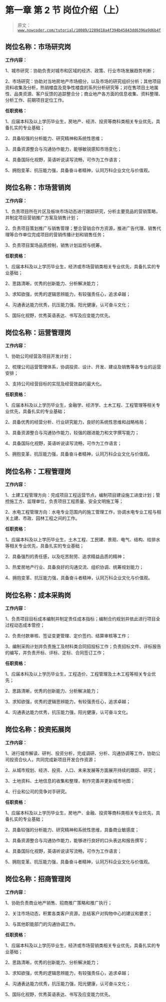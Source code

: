 # 第一章 第 2 节 岗位介绍（上）

> 原文：[`www.nowcoder.com/tutorial/10089/2289d18a4f394b45843dd6396a9d6b4f`](https://www.nowcoder.com/tutorial/10089/2289d18a4f394b45843dd6396a9d6b4f)

## **岗位名称：市场研究岗**

**工作内容：**

1、城市研究：协助负责对城市和区域的经济、政策、行业市场发展趋势判断；

2、市场研究：协助对当地房地产市场细分，以及市场的研究组织分析；其他项目资料收集及分析，热销楼盘及竞争性楼盘的系列分析研究等；对在售项目土地属性、品类资源、客户反馈的追踪整合分；商业地产各方面的信息收集、资料整理、分析工作、前期项目定位工作。

**任职资格：**

1、应届本科及以上学历毕业生，房地产、经济、投资等商科类相关专业优先，具备扎实的专业基础；

2、具备较强的分析能力、研究精神和系统性思维；

3、具备资源整合与沟通协作能力，能够敏锐感知市场变化；

4、具备国际化视野，英语听说读写流畅，可作为工作语言；

5、拥抱变革、抗压能力强，具备奋斗者精神，认同万科企业文化与价值观。

## **岗位名称：市场营销岗**

**工作内容：**

1、负责项目所在片区及板块市场动态进行跟踪研究，分析主要竞品的营销策略，并制定项目营销推广方案及销售计划；

2、负责项目策划推广与销售管理；整合营销合作方资源，推进广告代理、销售代理等合作单位完成项目的营销传播计划和销售任务；

3、负责项目案场品质控制，销售计划监控与统筹。

**任职资格：**

1、应届本科及以上学历毕业生，经济或市场营销类相关专业优先，具备扎实的专业基础；

2、思路清晰，优秀的创新能力、分析解决能力；

3、求知欲强，优秀的逻辑思辨能力，有较强责任心，追求卓越；

4、沟通表达能力优秀，抗压能力强，阳光健康，认可奋斗文化；

5、国际化视野，优秀英语表达、书写及应变能力优先。

## **岗位名称：运营管理岗**

**工作内容：**

1、协助公司经营及项目开发计划；

2、梳理公司运营管理体系，协调投资、设计、开发、建设及销售等各专业的运营安排；

3、支持公司经营目标的实现及经营效益的最大化。

**任职资格：**

1、应届本科及以上学历毕业生，金融学、经济学、土木工程、工程管理等相关专业优先，具备扎实的专业基础；

2、具备优秀的经营分析、行业研究能力，良好的系统性思维和战略格局；

3、具备资源整合与沟通协作能力，较强的跟进能力和文字撰写能力；

4、具备国际化视野，英语听说读写流畅，可作为工作语言；

5、拥抱变革、抗压能力强，具备奋斗者精神，认同万科企业文化与价值观。

## **岗位名称：工程管理岗**

**工作内容：**

1、土建工程管理方向：完成项目工程运营节点，编制项目建设施工进度计划；管控施工方、监理单位，负责项目工程质量、安全文明施工等；

2、水电工程管理方向：水电专业范围内的施工管理工作，协调水电专业工程与相关土建、市政、园林工程之间的工作。

**任职资格：**

1、应届本科及以上学历毕业生，土木工程、工民建、景观、电气、结构、给排水等相关专业优先，具备扎实的专业基础；

2、具备强烈的责任感，以及吃苦耐劳、追求精益品质的精神；

3、热爱房地产行业、具备良好的沟通交流、组织协调、统筹规划能力；

4、拥抱变革、抗压能力强，具备奋斗者精神，认同万科企业文化与价值观。

## **岗位名称：成本采购岗**

**工作内容：**

1、负责项目目标成本编制并制定责任成本指标；编制合约规划并依此进行项目全过程动态成本管控；

2、负责付款审核、签证变更管理、定价签约、结算审核等工作；

3、编制采购计划并负责施工及材料类合同招投标工作；负责招标文件、评标报告的编写，并负责开标、评标、定标、合同签订工作；

**任职资格：**

1、应届本科及以上学历毕业生，工程造价、工程管理及土木工程等相关专业优先；

2、思路清晰，优秀的创新能力、分析解决能力；

3、求知欲强，优秀的逻辑思辨能力，有较强责任心，追求卓越；

4、沟通表达能力优秀，抗压能力强，阳光健康，认可奋斗文化。

## **岗位名称：投资拓展岗**

**工作内容：**

1、进行城市解读、研判、投资分析，完成调研、分析、沟通协调等工作，协助公司投资合伙人，共同完成新项目开发合作资源；

2、从城市规划、经济、投资、人口、未来发展等方面展开持续的跟踪、研究；

3、土地资料、土地信息的收集和整理，制作完善并更新城市地图；

4、行业和公司的竞争对手研究。

**任职资格：**

1、应届本科及以上学历毕业生，房地产、金融、投资等商科类相关专业优先，具备扎实的专业基础；

2、具备较强的分析能力、研究精神和系统性思维，具备商业敏感度；

3、具备资源整合与沟通协作能力，能够进行良好的口头表达和报告撰写；

4、具备国际化视野，英语听说读写流畅，可作为工作语言；

5、拥抱变革、抗压能力强，具备奋斗者精神，认同万科企业文化与价值观。

## **岗位名称：招商管理岗**

**工作内容：**

1、协助负责商业地产销售、招商推广策略和推广执行；

2、关注市场动态，积累各类客户资源，总结客户对购物中心的建议和要求；

3、与其他职能部门的沟通协调工作。

**任职资格：**

1、应届本科及以上学历毕业生，经济或市场营销类相关专业优先，具备扎实的专业基础；

2、思路清晰，优秀的创新能力、分析解决能力；

3、求知欲强，优秀的逻辑思辨能力，有较强责任心，追求卓越；

4、沟通表达能力优秀，抗压能力强，阳光健康，认可奋斗文化；

5、国际化视野，优秀英语表达、书写及应变能力优先。